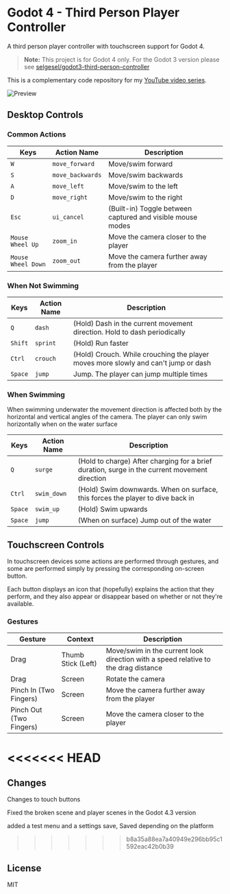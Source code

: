 # Godot 4 - Third Person Player Controller
A third person player controller with touchscreen support for Godot 4.

> **Note:** This project is for Godot 4 only. For the Godot 3 version please see [selgesel/godot3-third-person-controller](https://github.com/selgesel/godot3-third-person-controller)

This is a complementary code repository for my [YouTube video series](https://www.youtube.com/playlist?list=PLlT0CCZ8Yw0mcxG_D_sSA-Imnc5tiR4tx).

![Preview](./preview.gif?v=1)

## Desktop Controls
### Common Actions
| Keys | Action Name | Description |
|------|-------------|-------------|
| `W` | `move_forward` | Move/swim forward |
| `S` | `move_backwards` | Move/swim backwards |
| `A` | `move_left` | Move/swim to the left |
| `D` | `move_right` | Move/swim to the right |
| `Esc` | `ui_cancel` | (Built-in) Toggle between captured and visible mouse modes |
| `Mouse Wheel Up` | `zoom_in` | Move the camera closer to the player |
| `Mouse Wheel Down` | `zoom_out` | Move the camera further away from the player |

### When Not Swimming
| Keys | Action Name | Description |
|------|-------------|-------------|
| `Q` | `dash` | (Hold) Dash in the current movement direction. Hold to dash periodically |
| `Shift` | `sprint` | (Hold) Run faster |
| `Ctrl` | `crouch` | (Hold) Crouch. While crouching the player moves more slowly and can't jump or dash |
| `Space` | `jump` | Jump. The player can jump multiple times |

### When Swimming
When swimming underwater the movement direction is affected both by the horizontal and vertical angles of the camera. The player can only swim horizontally when on the water surface

| Keys | Action Name | Description |
|------|-------------|-------------|
| `Q` | `surge` | (Hold to charge) After charging for a brief duration, surge in the current movement direction |
| `Ctrl` | `swim_down` | (Hold) Swim downwards. When on surface, this forces the player to dive back in |
| `Space` | `swim_up` | (Hold) Swim upwards |
| `Space` | `jump` | (When on surface) Jump out of the water |

## Touchscreen Controls
In touchscreen devices some actions are performed through gestures, and some are performed simply by pressing the corresponding on-screen button.

Each button displays an icon that (hopefully) explains the action that they perform, and they also appear or disappear based on whether or not they're available.

### Gestures
| Gesture | Context | Description |
|---------|---------|-------------|
| Drag | Thumb Stick (Left) | Move/swim in the current look direction with a speed relative to the drag distance |
| Drag | Screen | Rotate the camera |
| Pinch In (Two Fingers) | Screen | Move the camera further away from the player |
| Pinch Out (Two Fingers) | Screen | Move the camera closer to the player |

<<<<<<< HEAD
=======
## Changes

Changes to touch buttons

Fixed the broken scene and player scenes in the Godot 4.3 version

added a test menu and a settings save,
Saved depending on the platform

>>>>>>> b8a35a88ea7a40949e296bb95c1592eac42b0b39
## License
MIT
